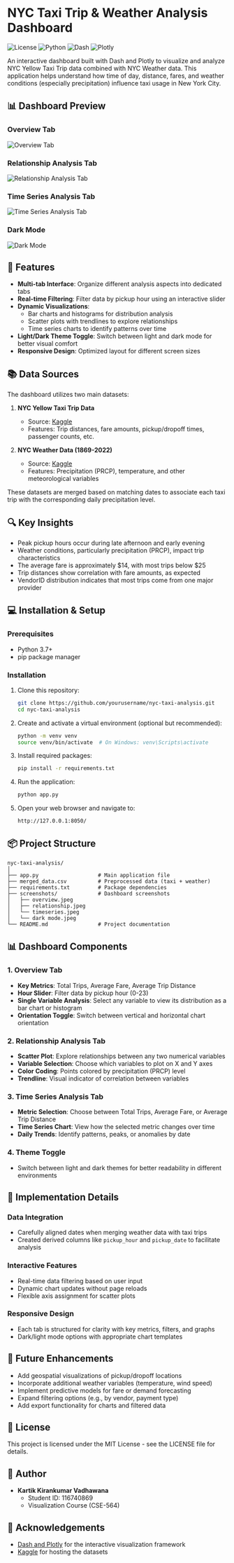# NYC Taxi Trip & Weather Analysis Dashboard

![License](https://img.shields.io/badge/license-MIT-blue.svg)
![Python](https://img.shields.io/badge/python-3.7+-blue.svg)
![Dash](https://img.shields.io/badge/dash-2.0+-blue.svg)
![Plotly](https://img.shields.io/badge/plotly-5.0+-blue.svg)

An interactive dashboard built with Dash and Plotly to visualize and analyze NYC Yellow Taxi Trip data combined with NYC Weather data. This application helps understand how time of day, distance, fares, and weather conditions (especially precipitation) influence taxi usage in New York City.

## 📊 Dashboard Preview

### Overview Tab
![Overview Tab](https://github.com/Vkartik-3/nyc-taxi-analysis/blob/main/screenshots/overview.jpeg)

### Relationship Analysis Tab
![Relationship Analysis Tab](https://github.com/Vkartik-3/nyc-taxi-analysis/blob/main/screenshots/relationship.jpeg)

### Time Series Analysis Tab
![Time Series Analysis Tab](https://github.com/Vkartik-3/nyc-taxi-analysis/blob/main/screenshots/time%20series.jpeg)

### Dark Mode
![Dark Mode](https://github.com/Vkartik-3/nyc-taxi-analysis/blob/main/screenshots/dark%20mode.jpeg)

## 🌟 Features

- **Multi-tab Interface**: Organize different analysis aspects into dedicated tabs
- **Real-time Filtering**: Filter data by pickup hour using an interactive slider
- **Dynamic Visualizations**: 
  - Bar charts and histograms for distribution analysis
  - Scatter plots with trendlines to explore relationships
  - Time series charts to identify patterns over time
- **Light/Dark Theme Toggle**: Switch between light and dark mode for better visual comfort
- **Responsive Design**: Optimized layout for different screen sizes

## 📚 Data Sources

The dashboard utilizes two main datasets:

1. **NYC Yellow Taxi Trip Data**
   - Source: [Kaggle](https://www.kaggle.com/datasets/elemento/nyc-yellow-taxi-trip-data)
   - Features: Trip distances, fare amounts, pickup/dropoff times, passenger counts, etc.

2. **NYC Weather Data (1869-2022)**
   - Source: [Kaggle](https://www.kaggle.com/datasets/danbraswell/new-york-city-weather-18692022/data)
   - Features: Precipitation (PRCP), temperature, and other meteorological variables

These datasets are merged based on matching dates to associate each taxi trip with the corresponding daily precipitation level.

## 🔍 Key Insights

- Peak pickup hours occur during late afternoon and early evening
- Weather conditions, particularly precipitation (PRCP), impact trip characteristics
- The average fare is approximately $14, with most trips below $25
- Trip distances show correlation with fare amounts, as expected
- VendorID distribution indicates that most trips come from one major provider

## 💻 Installation & Setup

### Prerequisites

- Python 3.7+
- pip package manager

### Installation

1. Clone this repository:
   ```bash
   git clone https://github.com/yourusername/nyc-taxi-analysis.git
   cd nyc-taxi-analysis
   ```

2. Create and activate a virtual environment (optional but recommended):
   ```bash
   python -m venv venv
   source venv/bin/activate  # On Windows: venv\Scripts\activate
   ```

3. Install required packages:
   ```bash
   pip install -r requirements.txt
   ```

4. Run the application:
   ```bash
   python app.py
   ```

5. Open your web browser and navigate to:
   ```
   http://127.0.0.1:8050/
   ```

## 📦 Project Structure

```
nyc-taxi-analysis/
│
├── app.py                   # Main application file
├── merged_data.csv          # Preprocessed data (taxi + weather)
├── requirements.txt         # Package dependencies
├── screenshots/             # Dashboard screenshots
│   ├── overview.jpeg
│   ├── relationship.jpeg
│   └── timeseries.jpeg
│   └── dark mode.jpeg
└── README.md                # Project documentation
```

## 📊 Dashboard Components

### 1. Overview Tab
- **Key Metrics**: Total Trips, Average Fare, Average Trip Distance
- **Hour Slider**: Filter data by pickup hour (0-23)
- **Single Variable Analysis**: Select any variable to view its distribution as a bar chart or histogram
- **Orientation Toggle**: Switch between vertical and horizontal chart orientation

### 2. Relationship Analysis Tab
- **Scatter Plot**: Explore relationships between any two numerical variables
- **Variable Selection**: Choose which variables to plot on X and Y axes
- **Color Coding**: Points colored by precipitation (PRCP) level
- **Trendline**: Visual indicator of correlation between variables

### 3. Time Series Analysis Tab
- **Metric Selection**: Choose between Total Trips, Average Fare, or Average Trip Distance
- **Time Series Chart**: View how the selected metric changes over time
- **Daily Trends**: Identify patterns, peaks, or anomalies by date

### 4. Theme Toggle
- Switch between light and dark themes for better readability in different environments

## 🔧 Implementation Details

### Data Integration
- Carefully aligned dates when merging weather data with taxi trips
- Created derived columns like `pickup_hour` and `pickup_date` to facilitate analysis

### Interactive Features
- Real-time data filtering based on user input
- Dynamic chart updates without page reloads
- Flexible axis assignment for scatter plots

### Responsive Design
- Each tab is structured for clarity with key metrics, filters, and graphs
- Dark/light mode options with appropriate chart templates

## 🚀 Future Enhancements

- Add geospatial visualizations of pickup/dropoff locations
- Incorporate additional weather variables (temperature, wind speed)
- Implement predictive models for fare or demand forecasting
- Expand filtering options (e.g., by vendor, payment type)
- Add export functionality for charts and filtered data

## 📝 License

This project is licensed under the MIT License - see the LICENSE file for details.

## 👤 Author

- **Kartik Kirankumar Vadhawana**
  - Student ID: 116740869
  - Visualization Course (CSE-564)

## 🙏 Acknowledgements

- [Dash and Plotly](https://plotly.com/dash/) for the interactive visualization framework
- [Kaggle](https://www.kaggle.com/) for hosting the datasets
